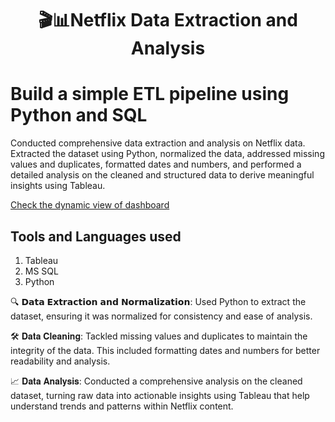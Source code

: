 <h1 align='center'> 🎬📊Netflix Data Extraction and Analysis</h1>

# Build a simple ETL pipeline using Python and SQL
Conducted comprehensive data extraction and analysis on Netflix data. Extracted the dataset using Python, normalized the data, addressed missing values and duplicates, formatted dates and numbers, and performed a detailed analysis on the cleaned and structured data to derive meaningful insights using Tableau.

<a href='https://public.tableau.com/app/profile/ayesha.3740/viz/netflixdataanalysis_17259656407060/Dashboard1'>Check the dynamic view of dashboard</a>

<h2>Tools and Languages used</h2>

1. Tableau
2. MS SQL
3. Python

🔍 𝗗𝗮𝘁𝗮 𝗘𝘅𝘁𝗿𝗮𝗰𝘁𝗶𝗼𝗻 𝗮𝗻𝗱 𝗡𝗼𝗿𝗺𝗮𝗹𝗶𝘇𝗮𝘁𝗶𝗼𝗻: Used Python to extract the dataset, ensuring it was normalized for consistency and ease of analysis.

🛠️ 𝐃𝐚𝐭𝐚 𝐂𝐥𝐞𝐚𝐧𝐢𝐧𝐠: Tackled missing values and duplicates to maintain the integrity of the data. This included formatting dates and numbers for better readability and analysis.

📈 𝐃𝐚𝐭𝐚 𝐀𝐧𝐚𝐥𝐲𝐬𝐢𝐬: Conducted a comprehensive analysis on the cleaned dataset, turning raw data into actionable insights using Tableau that help understand trends and patterns within Netflix content.


